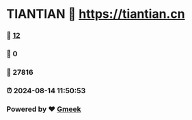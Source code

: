# TIANTIAN :link: https://tiantian.cn 
### :page_facing_up: [12](https://tiantian.cn/tag.html) 
### :speech_balloon: 0 
### :hibiscus: 27816 
### :alarm_clock: 2024-08-14 11:50:53 
### Powered by :heart: [Gmeek](https://github.com/Meekdai/Gmeek)
